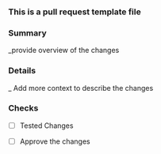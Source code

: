 
### This is a pull request template file



### Summary
_provide overview of the changes

### Details
_ Add more context to describe the changes


### Checks

-[ ] Tested Changes

-[ ] Approve the changes

